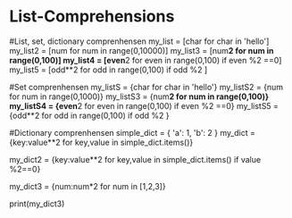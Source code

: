 # List-Comprehensions
#List, set, dictionary comprenhensen
my_list = [char for char in 'hello']
my_list2 = [num for num in range(0,10000)]
my_list3 = [num**2 for num in range(0,100)]
my_list4 = [even**2 for even in range(0,100) if even %2 ==0]
my_list5 = [odd**2 for odd in range(0,100) if odd %2 ]



#Set comprenhensen
my_listS = {char for char in 'hello'}
my_listS2 = {num for num in range(0,1000)}
my_listS3 = {num**2 for num in range(0,100)}
my_listS4 = {even**2 for even in range(0,100) if even %2 ==0}
my_listS5 = {odd**2 for odd in range(0,100) if odd %2 }


#Dictionary comprenhensen
simple_dict = {
    'a': 1,
    'b': 2
}
my_dict = {key:value**2 for key,value in simple_dict.items()}

my_dict2 = {key:value**2 for key,value in simple_dict.items() if value %2==0}

my_dict3 = {num:num*2 for num in [1,2,3]}

print(my_dict3)
